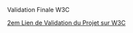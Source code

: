 ﻿Validation Finale W3C

[2em Lien de Validation du Projet sur W3C](https://jigsaw.w3.org/css-validator/validator?uri=https%3A%2F%2Fwaleedos.github.io%2FElwalidELKHABOU_2_03052021%2F&profile=css3svg&usermedium=all&warning=1&vextwarning=&lang=fr)
